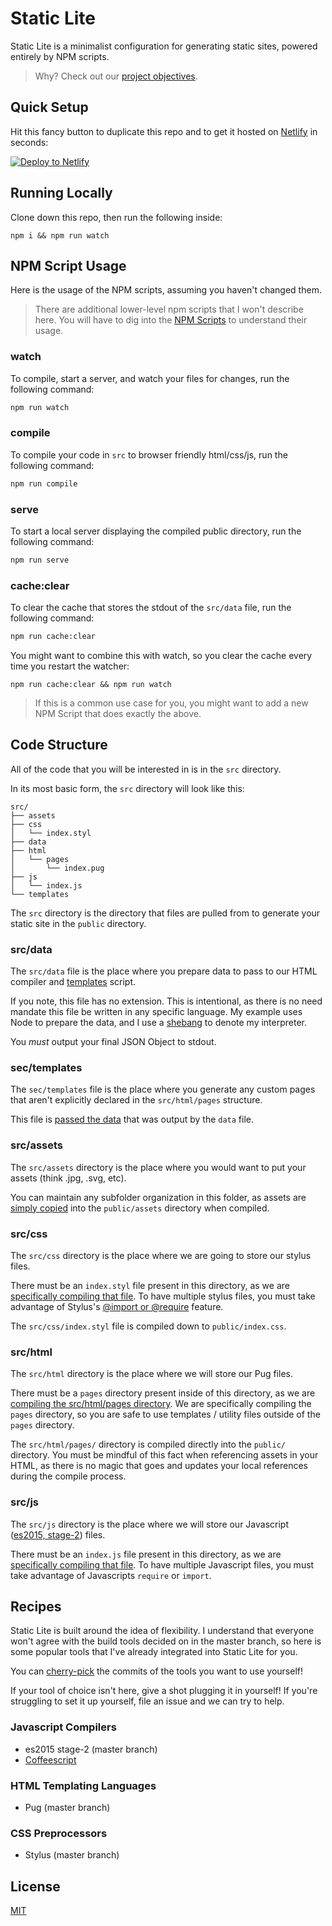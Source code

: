 # Static Lite

Static Lite is a minimalist configuration for generating static sites, powered entirely by NPM scripts.

> Why?  Check out our [project objectives](./project_objectives.md).

## Quick Setup

Hit this fancy button to duplicate this repo and to get it hosted on [Netlify](https://www.netlify.com) in seconds:

[![Deploy to Netlify](https://www.netlify.com/img/deploy/button.svg)](https://app.netlify.com/start/deploy?repository=https://github.com/BrandonRomano/static-lite)

## Running Locally

Clone down this repo, then run the following inside:

```
npm i && npm run watch
```

## NPM Script Usage

Here is the usage of the NPM scripts, assuming you haven't changed them.

> There are additional lower-level npm scripts that I won't describe here.  You will have to dig into the [NPM Scripts](https://github.com/BrandonRomano/static-lite/blob/master/package.json#L41-L55) to understand their usage.

### watch

To compile, start a server, and watch your files for changes, run the following command:

```sh
npm run watch
```

### compile

To compile your code in `src` to browser friendly html/css/js, run the following command:

```sh
npm run compile
```

### serve

To start a local server displaying the compiled public directory, run the following command:

```sh
npm run serve
```

### cache:clear

To clear the cache that stores the stdout of the `src/data` file, run the following command:

```sh
npm run cache:clear
```

You might want to combine this with watch, so you clear the cache every time you restart the watcher:

```
npm run cache:clear && npm run watch
```

> If this is a common use case for you, you might want to add a new NPM Script that does exactly the above.

## Code Structure

All of the code that you will be interested in is in the `src` directory.

In its most basic form, the `src` directory will look like this:

```
src/
├── assets
├── css
│   └── index.styl
├── data
├── html
│   └── pages
│       └── index.pug
├── js
│   └── index.js
└── templates
```

The `src` directory is the directory that files are pulled from to generate your static site in the `public` directory.

### src/data

The `src/data` file is the place where you prepare data to pass to our HTML compiler and [templates](#sectemplates) script.

If you note, this file has no extension.  This is intentional, as there is no need mandate this file be written in any specific language.  My example uses Node to prepare the data, and I use a [shebang](https://github.com/BrandonRomano/static-lite/blob/master/src/data#L1) to denote my interpreter.

You _must_ output your final JSON Object to stdout.

### sec/templates

The `sec/templates` file is the place where you generate any custom pages that aren't explicitly declared in the `src/html/pages` structure.

This file is [passed the data](https://github.com/BrandonRomano/static-lite/blob/master/package.json#L51) that was output by the `data` file.

### src/assets

The `src/assets` directory is the place where you would want to put your assets (think .jpg, .svg, etc).

You can maintain any subfolder organization in this folder, as assets are [simply copied](https://github.com/BrandonRomano/static-lite/blob/master/package.json#L52) into the `public/assets` directory when compiled.

### src/css

The `src/css` directory is the place where we are going to store our stylus files.

There must be an `index.styl` file present in this directory, as we are [specifically compiling that file](https://github.com/BrandonRomano/static-lite/blob/master/package.json#L48).  To have multiple stylus files, you must take advantage of Stylus's [@import or @require](http://stylus-lang.com/docs/import.html) feature.

The `src/css/index.styl` file is compiled down to `public/index.css`.

### src/html

The `src/html` directory is the place where we will store our Pug files.

There must be a `pages` directory present inside of this directory, as we are [compiling the src/html/pages directory](https://github.com/BrandonRomano/static-lite/blob/master/package.json#L50).  We are specifically compiling the `pages` directory, so you are safe to use templates / utility files outside of the `pages` directory.

The `src/html/pages/` directory is compiled directly into the `public/` directory.  You must be mindful of this fact when referencing assets in your HTML, as there is no magic that goes and updates your local references during the compile process.

### src/js

The `src/js` directory is the place where we will store our Javascript ([es2015, stage-2](https://github.com/BrandonRomano/static-lite/blob/master/package.json#L18-L21)) files.

There must be an `index.js` file present in this directory, as we are [specifically compiling that file](https://github.com/BrandonRomano/static-lite/blob/master/package.json#L47).  To have multiple Javascript files, you must take advantage of Javascripts `require` or `import`.

## Recipes

Static Lite is built around the idea of flexibility.  I understand that everyone won't agree with the build tools decided on in the master branch, so here is some popular tools that I've already integrated into Static Lite for you.

You can [cherry-pick](https://git-scm.com/docs/git-cherry-pick) the commits of the tools you want to use yourself!

If your tool of choice isn't here, give a shot plugging it in yourself!  If you're struggling to set it up yourself, file an issue and we can try to help.

### Javascript Compilers

- es2015 stage-2 (master branch)
- [Coffeescript](https://github.com/BrandonRomano/static-lite/compare/coffeescript)

### HTML Templating Languages

- Pug (master branch)

### CSS Preprocessors

- Stylus (master branch)

## License

[MIT](./LICENSE.md)
